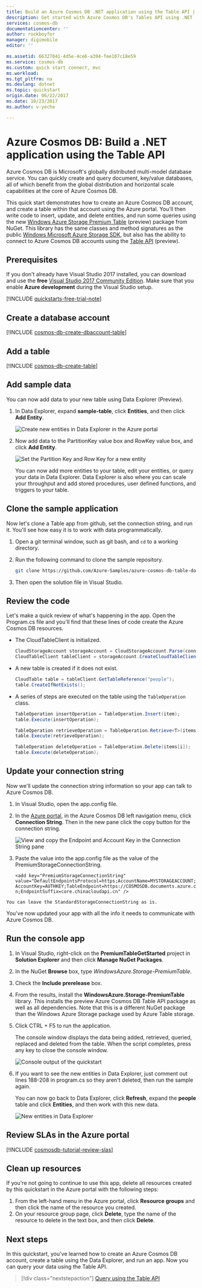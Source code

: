 ```yaml
---
title: Build an Azure Cosmos DB .NET application using the Table API | Azure
description: Get started with Azure Cosmos DB's Tables API using .NET
services: cosmos-db
documentationcenter: ''
author: rockboyfor
manager: digimobile
editor: ''

ms.assetid: 66327041-4d5e-4ce6-a394-fee107c18e59
ms.service: cosmos-db
ms.custom: quick start connect, mvc
ms.workload: 
ms.tgt_pltfrm: na
ms.devlang: dotnet
ms.topic: quickstart
origin.date: 06/22/2017
ms.date: 10/23/2017
ms.author: v-yeche

---
```

# Azure Cosmos DB: Build a .NET application using the Table API

Azure Cosmos DB is Microsoft's globally distributed multi-model database service. You can quickly create and query document, key/value databases, all of which benefit from the global distribution and horizontal scale capabilities at the core of Azure Cosmos DB. 
<!-- Not Available Graph-->

This quick start demonstrates how to create an Azure Cosmos DB account, and create a table within that account using the Azure portal. You'll then write code to insert, update, and delete entities, and run some queries using the new [Windows Azure Storage Premium Table](https://aka.ms/premiumtablenuget) (preview) package from NuGet. This library has the same classes and method signatures as the public [Windows Microsoft Azure Storage SDK](https://www.nuget.org/packages/WindowsAzure.Storage), but also has the ability to connect to Azure Cosmos DB accounts using the [Table API](table-introduction.md) (preview). 

## Prerequisites

If you don't already have Visual Studio 2017 installed, you can download and use the **free** [Visual Studio 2017 Community Edition](https://www.visualstudio.com/downloads/). Make sure that you enable **Azure development** during the Visual Studio setup.

[!INCLUDE [quickstarts-free-trial-note](../../includes/quickstarts-free-trial-note.md)]

## Create a database account

[!INCLUDE [cosmos-db-create-dbaccount-table](../../includes/cosmos-db-create-dbaccount-table.md)]

## Add a table

[!INCLUDE [cosmos-db-create-table](../../includes/cosmos-db-create-table.md)]

## Add sample data

You can now add data to your new table using Data Explorer (Preview).

1. In Data Explorer, expand **sample-table**, click **Entities**, and then click **Add Entity**.

   ![Create new entities in Data Explorer in the Azure portal](./media/create-table-dotnet/azure-cosmosdb-data-explorer-new-document.png)
2. Now add data to the PartitionKey value box and RowKey value box, and click **Add Entity**.

   ![Set the Partition Key and Row Key for a new entity](./media/create-table-dotnet/azure-cosmosdb-data-explorer-new-entity.png)

    You can now add more entities to your table, edit your entities, or query your data in Data Explorer. Data Explorer is also where you can scale your throughput and add stored procedures, user defined functions, and triggers to your table.

## Clone the sample application

Now let's clone a Table app from github, set the connection string, and run it. You'll see how easy it is to work with data programmatically. 

1. Open a git terminal window, such as git bash, and `cd` to a working directory.  

2. Run the following command to clone the sample repository. 

    ```bash
    git clone https://github.com/Azure-Samples/azure-cosmos-db-table-dotnet-getting-started.git
    ```

3. Then open the solution file in Visual Studio. 

## Review the code

Let's make a quick review of what's happening in the app. Open the Program.cs file and you'll find that these lines of code create the Azure Cosmos DB resources. 

* The CloudTableClient is initialized.

    ```csharp
    CloudStorageAccount storageAccount = CloudStorageAccount.Parse(connectionString); 
    CloudTableClient tableClient = storageAccount.CreateCloudTableClient();
    ```

* A new table is created if it does not exist.

    ```csharp
    CloudTable table = tableClient.GetTableReference("people");
    table.CreateIfNotExists();
    ```

* A series of steps are executed on the table using the `TableOperation` class.

    ```csharp
    TableOperation insertOperation = TableOperation.Insert(item);
    table.Execute(insertOperation);
    ```

    ```csharp
    TableOperation retrieveOperation = TableOperation.Retrieve<T>(items[i].PartitionKey, items[i].RowKey);
    table.Execute(retrieveOperation);
    ```

    ```csharp
    TableOperation deleteOperation = TableOperation.Delete(items[i]);
    table.Execute(deleteOperation);
    ```

## Update your connection string

Now we'll update the connection string information so your app can talk to Azure Cosmos DB. 

1. In Visual Studio, open the app.config file. 

2. In the [Azure portal](http://portal.azure.cn/), in the Azure Cosmos DB left navigation menu, click **Connection String**. Then in the new pane click the copy button for the connection string. 

    ![View and copy the Endpoint and Account Key in the Connection String pane](./media/create-table-dotnet/keys.png)

3. Paste the value into the app.config file as the value of the PremiumStorageConnectionString. 

    `<add key="PremiumStorageConnectionString" 
        value="DefaultEndpointsProtocol=https;AccountName=MYSTORAGEACCOUNT;AccountKey=AUTHKEY;TableEndpoint=https://COSMOSDB.documents.azure.cn;EndpointSuffix=core.chinacloudapi.cn" />`    
<!-- Not Need to add EndpointSuffix=core.chinacloudapi.cn-->

    You can leave the StandardStorageConnectionString as is.

You've now updated your app with all the info it needs to communicate with Azure Cosmos DB. 

## Run the console app

1. In Visual Studio, right-click on the **PremiumTableGetStarted** project in **Solution Explorer** and then click **Manage NuGet Packages**. 

2. In the NuGet **Browse** box, type *WindowsAzure.Storage-PremiumTable*.

3. Check the **Include prerelease** box. 

4. From the results, install the **WindowsAzure.Storage-PremiumTable** library. This installs the preview Azure Cosmos DB Table API package as well as all dependencies. Note that this is a different NuGet package than the Windows Azure Storage package used by Azure Table storage. 

5. Click CTRL + F5 to run the application.

    The console window displays the data being added, retrieved, queried, replaced and deleted from the table. When the script completes, press any key to close the console window. 

    ![Console output of the quickstart](./media/create-table-dotnet/azure-cosmosdb-table-quickstart-console-output.png)

6. If you want to see the new entities in Data Explorer, just comment out lines 188-208 in program.cs so they aren't deleted, then run the sample again. 

    You can now go back to Data Explorer, click **Refresh**, expand the **people** table and click **Entities**, and then work with this new data. 

    ![New entities in Data Explorer](./media/create-table-dotnet/azure-cosmosdb-table-quickstart-data-explorer.png)

## Review SLAs in the Azure portal

[!INCLUDE [cosmosdb-tutorial-review-slas](../../includes/cosmos-db-tutorial-review-slas.md)]

## Clean up resources

If you're not going to continue to use this app, delete all resources created by this quickstart in the Azure portal with the following steps: 

1. From the left-hand menu in the Azure portal, click **Resource groups** and then click the name of the resource you created. 
2. On your resource group page, click **Delete**, type the name of the resource to delete in the text box, and then click **Delete**.

## Next steps

In this quickstart, you've learned how to create an Azure Cosmos DB account, create a table using the Data Explorer, and run an app.  Now you can query your data using the Table API.  

> [!div class="nextstepaction"]
> [Query using the Table API](tutorial-query-table.md)

<!--Update_Description: update meta properties, wording update -->